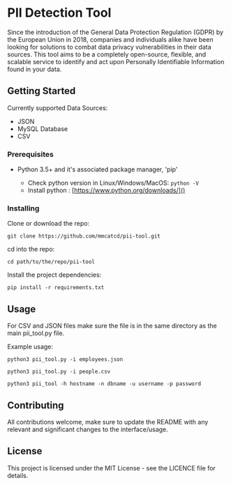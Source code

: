 # PII Detection Tool

Since the introduction of the General Data Protection Regulation (GDPR) by the European Union in 2018, companies and individuals alike have been looking for solutions to combat data privacy vulnerabilities in their data sources. This tool aims to  be a completely open-source, flexible, and scalable service to identify and act upon Personally Identifiable Information found in your data.

## Getting Started

Currently supported Data Sources:

* JSON
* MySQL Database
* CSV

### Prerequisites

* Python 3.5+ and it's associated package manager, 'pip'

  * Check python version in Linux/Windows/MacOS: `python -V`
  * Install python : [https://www.python.org/downloads/]()

### Installing

Clone or download the repo:

```
git clone https://github.com/mmcatcd/pii-tool.git
```

cd into the repo:

```
cd path/to/the/repo/pii-tool
```

Install the project dependencies:

```
pip install -r requirements.txt
```



## Usage

For CSV and JSON files make sure the file is in the same directory as the main pii_tool.py file.

Example usage:

```
python3 pii_tool.py -i employees.json
```

```
python3 pii_tool.py -i people.csv
```

```
python3 pii_tool -h hostname -n dbname -u username -p password
```



## Contributing

All contributions welcome, make sure to update the README with any relevant and significant changes to the interface/usage.

## License

This project is licensed under the MIT License - see the LICENCE file for details.


